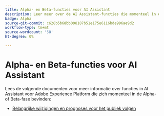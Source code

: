 ```yaml
---
title: Alpha- en Beta-functies voor AI Assistant
description: Leer meer over de AI Assistant-functies die momenteel in de Alpha- of Beta-fase worden uitgevoerd.
badge: Alpha
source-git-commit: c628b5b68bb098187b51e175e6116bde996ae9d2
workflow-type: tm+mt
source-wordcount: '58'
ht-degree: 0%

---
```


# Alpha- en Beta-functies voor AI Assistant

Lees de volgende documenten voor meer informatie over functies in AI Assistant voor Adobe Experience Platform die zich momenteel in de Alpha- of Beta-fase bevinden:

* [Belangrijke wijzigingen en prognoses voor het publiek volgen](./audience-forecasting.md)
